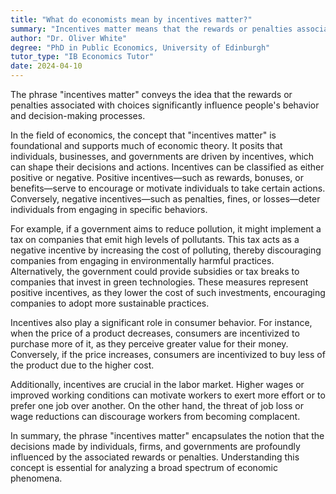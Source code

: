 ```yaml
---
title: "What do economists mean by incentives matter?"
summary: "Incentives matter means that the rewards or penalties associated with choices influence people's behaviour and decision-making."
author: "Dr. Oliver White"
degree: "PhD in Public Economics, University of Edinburgh"
tutor_type: "IB Economics Tutor"
date: 2024-04-10
---
```


The phrase "incentives matter" conveys the idea that the rewards or penalties associated with choices significantly influence people's behavior and decision-making processes.

In the field of economics, the concept that "incentives matter" is foundational and supports much of economic theory. It posits that individuals, businesses, and governments are driven by incentives, which can shape their decisions and actions. Incentives can be classified as either positive or negative. Positive incentives—such as rewards, bonuses, or benefits—serve to encourage or motivate individuals to take certain actions. Conversely, negative incentives—such as penalties, fines, or losses—deter individuals from engaging in specific behaviors.

For example, if a government aims to reduce pollution, it might implement a tax on companies that emit high levels of pollutants. This tax acts as a negative incentive by increasing the cost of polluting, thereby discouraging companies from engaging in environmentally harmful practices. Alternatively, the government could provide subsidies or tax breaks to companies that invest in green technologies. These measures represent positive incentives, as they lower the cost of such investments, encouraging companies to adopt more sustainable practices.

Incentives also play a significant role in consumer behavior. For instance, when the price of a product decreases, consumers are incentivized to purchase more of it, as they perceive greater value for their money. Conversely, if the price increases, consumers are incentivized to buy less of the product due to the higher cost.

Additionally, incentives are crucial in the labor market. Higher wages or improved working conditions can motivate workers to exert more effort or to prefer one job over another. On the other hand, the threat of job loss or wage reductions can discourage workers from becoming complacent.

In summary, the phrase "incentives matter" encapsulates the notion that the decisions made by individuals, firms, and governments are profoundly influenced by the associated rewards or penalties. Understanding this concept is essential for analyzing a broad spectrum of economic phenomena.
    
